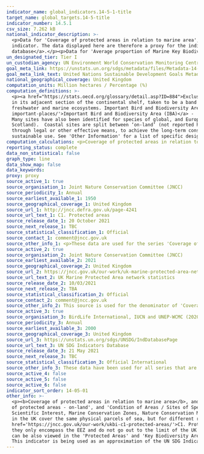 ```yaml
---
indicator_name: global_indicators.14-5-1-title
target_name: global_targets.14-5-title
indicator_number: 14.5.1
csv_size: 7.262 kB
national_indicator_description: >-
  <p>Data for 'Coverage of protected areas in relation to marine area', and 'Protected marine area' encompass UK waters including the the extended continental shelf. This is a larger area that the Exclusive Economic Zone (EEZ), which is what is asked for in the global metadata for this
  indicator. The data displayed here are therefore a proxy for the indicator. Data for the EEZ only are available for 2020 on <a href='https://www.ibat-alliance.org/country_profiles/GBR'>IBAT</a> and in the <a href='https://unstats.un.org/sdgs/UNSDG/IndDatabasePage'>UN SDG indicator
  database</a>.</p><p>Data for 'Average proportion of Marine Key Biodiversity Areas (KBAs) covered by protected areas' cover a smaller area than the other series, as they only encompass the Exclusive Economic Zone. These data are therefore not a proxy.</p>
un_designated_tier: Tier I
un_custodian_agency: UN Environment World Conservation Monitoring Centre (UNEP-WCMC), BirdLife International (BLI), International Union for Conservation of Nature (IUCN)
goal_meta_link: https://unstats.un.org/sdgs/metadata/files/Metadata-14-05-01.pdf
goal_meta_link_text: United Nations Sustainable Development Goals Metadata (PDF 293 KB)
national_geographical_coverage: United Kingdom
computation_units: Million hectares / Percentage (%)
computation_definitions: >-
  <p><a href="https://stats.oecd.org/glossary/detail.asp?ID=884">Exclusive Economic Zone (EEZ)</a> - A concept adopted at the Third United Nations Conference on the Law of the Sea (1982), whereby a coastal State assumes jurisdiction over the exploration and exploitation of marine resources
  in its adjacent section of the continental shelf, taken to be a band extending 200 miles from the shore.</p><p><a href='https://www.keybiodiversityareas.org/'>Key Biodiversity Area (KBA)</a> - 'Sites contributing significantly to the global persistence of biodiversity’, in terrestrial,
  freshwater and marine ecosystems. Important Bird and Biodiversity Areas (IBAs) make up the UK Marine KBAs, as there are currently no <a href="https://zeroextinction.org/">Alliance for Zero Extinction</a> sites in the UK.</p><p><a href='https://www.birdlife.org/projects/ibas-mapping-most-
  important-places/'>Important Bird and Biodiversity Area (IBA)</a> - 'Selected on the basis of the bird numbers and species complements they hold. IBAs are particularly important for species that congregate in large numbers, such as wintering and passage waterbirds and breeding seabirds.
  Many sites have also been identified for species of global, and European/EU conservation concern.'</p><p>Marine area - Marine area includes areas out to the limit of the UK continental shelf. The boundary between  areas on-land and at-sea is mean high water (mean high water spring in
  Scotland).  Coastal sites are split between ‘on-land’ (not reported here) and ‘at-sea’ if they cross the mean high water mark.</p><p><a href='https://www.iucn.org/theme/protected-areas/about'>Protected area</a> - Clearly defined geographical spaces, recognized, dedicated and managed,
  through legal or other effective means, to achieve the long-term conservation of nature with associated ecosystem services and cultural values. Importantly, a variety of specific management objectives are recognised within this definition, spanning conservation, restoration, and
  sustainable use. See 'Other Information' for a list of specific designations.</p>
computation_calculations: <p>Coverage of protected areas in relation to marine area = Protected marine area / total UK at-sea area (885,430 km<sup>2</sup>)</p><p>Protected marine area (square kilometres) = Protected marine area (million hectares) x 10,000</p>
reporting_status: complete
data_non_statistical: false
graph_type: line
data_show_map: false
data_keywords:
proxy: proxy
source_active_1: true
source_organisation_1: Joint Nature Conservation Committee (JNCC)
source_periodicity_1: Annual
source_earliest_available_1: 1950
source_geographical_coverage_1: United Kingdom
source_url_1: http://jncc.defra.gov.uk/page-4241
source_url_text_1: C1. Protected areas
source_release_date_1: 20 October 2021
source_next_release_1: TBC
source_statistical_classification_1: Official
source_contact_1: comment@jncc.gov.uk
source_other_info_1: <p>These data are used for the series 'Coverage of protected areas in relation to marine areas (national data)', and 'Protected marine area (national data)'.</p><p> Scroll to the bottom of the page for the link to the data download and technical background document.</p>
source_active_2: true
source_organisation_2: Joint Nature Conservation Committee (JNCC)
source_earliest_available_2: 2021
source_geographical_coverage_2: United Kingdom
source_url_2: https://jncc.gov.uk/our-work/uk-marine-protected-area-network-statistics/
source_url_text_2: UK Marine Protected Area network statistics
source_release_date_2: 10/03/2021
source_next_release_2: TBA
source_statistical_classification_2: Official
source_contact_2: comment@jncc.gov.uk
source_other_info_2: This source is used for the denominator of 'Coverage of protected areas in relation to marine areas (national data)'.
source_active_3: true
source_organisation_3: BirdLife International, IUCN and UNEP-WCMC (2020)
source_periodicity_3: Annual
source_earliest_available_3: 2000
source_geographical_coverage_3: United Kingdom
source_url_3: https://unstats.un.org/sdgs/UNSDG/IndDatabasePage
source_url_text_3: UN SDG Indicators Database
source_release_date_3: 21 May 2021
source_next_release_3: TBC
source_statistical_classification_3: Official International
source_other_info_3: These data have been used for all series that are not marked 'national'
source_active_4: false
source_active_5: false
source_active_6: false
indicator_sort_order: 14-05-01
other_info: >-
  <p><b>Coverage of protected areas in relation to marine area</b>, and <b>Protected marine area</b></p><p>These data are a component of UK Biodiversity Indicator <a href="http://jncc.defra.gov.uk/page-4241">  C1. Protected areas</a> which comprises two additional measures, 'Total extent
  of protected areas - on-land', and 'Condition of Areas / Sites of Special Scientific Interest'.</p><p>Data are based on calendar year of site designation.</p><p>Marine protected areas consist of the following site designations - Areas of Special Scientific Interest, Sites of Special
  Scientific Interest, Marine Conservation Zones, Nature Conservation Marine Protected Areas, Ramsar Sites, Special Areas of Conservation (including candidate Special Areas of Conservation and Sites of Community Importance), and Special Protection Areas. </p><p>Many marine protected areas
  in the UK cover the same physical parcels of sea, but for different reasons; as a result the designation types can overlap. These overlaps are removed prior to calculation of area, to avoid double-counting.</p><p> See the UKBI 2021 C1 - Technical Background Document on <a
  href='https://jncc.gov.uk/our-work/ukbi-c1-protected-areas/'>C1. Protected Areas</a> for more information on methodology.</p><p><b>Average proportion of Marine Key Biodiversity Areas (KBAs) covered by protected areas</b></p><p>These data cover a smaller area than the other series, as
  they only encompass the EEZ and do not go out to the limit of the UK continental shelf.</p><p>The list of protected area designations is given on the <a href='https://www.ibat-alliance.org/country_profiles/GBR'>Integrated biodiversity Assessment Tool (IBAT)</a>. Maps of this indicator
  can be also viewed in the 'Protected Areas' and 'Key Biodiversity Areas' tabs on <a href='https://www.ibat-alliance.org/country_profiles/GBR'>IBAT</a>.</p><p>For more information see the <a href='https://unstats.un.org/sdgs/metadata/?Text=&Goal=14&Target=14.5'>14.5.1 UN metadata</a>.</p>
  This indicator is being used as an approximation of the UN SDG Indicator. Where possible, we will work to identify or develop UK data to meet the global indicator specification. This indicator has been identified in collaboration with topic experts.
---
```

